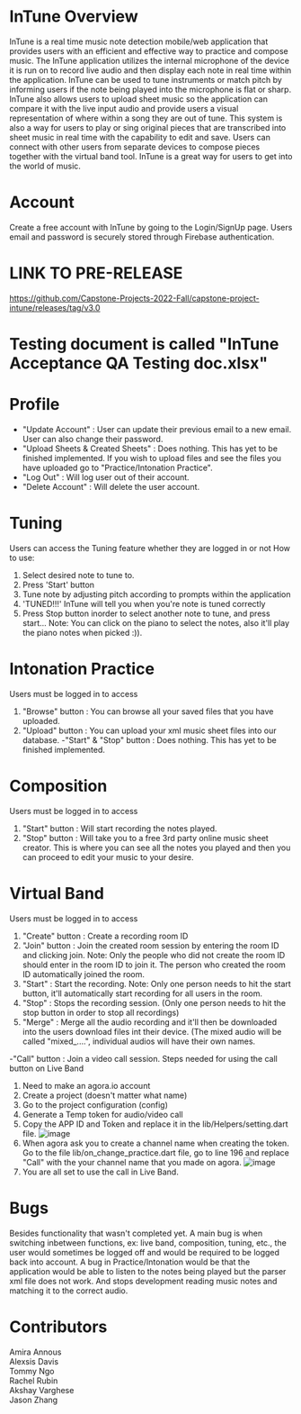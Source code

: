 # InTune Overview
InTune is a real time music note detection mobile/web application that provides users with an efficient and effective way to practice and compose music. The InTune application utilizes the internal microphone of the device it is run on to record live audio and then display each note in real time within the application. InTune can be used to tune instruments or match pitch by informing users if the note being played into the microphone is flat or sharp. InTune also allows users to upload sheet music so the application can compare it with the live input audio and provide users a visual representation of where within a song they are out of tune. This system is also a way for users to play or sing original pieces that are transcribed into sheet music in real time with the capability to edit and save. Users can connect with other users from separate devices to compose pieces together with the virtual band tool. InTune is a great way for users to get into the world of music. 

# Account
Create a free account with InTune by going to the Login/SignUp page. Users email and password is securely stored through Firebase authentication.

# LINK TO PRE-RELEASE
https://github.com/Capstone-Projects-2022-Fall/capstone-project-intune/releases/tag/v3.0

# Testing document is called "InTune Acceptance QA Testing doc.xlsx"

# Profile
- "Update Account" : User can update their previous email to a new email. User can also change their password.
- "Upload Sheets & Created Sheets" : Does nothing. This has yet to be finished implemented. If you wish to upload files and see the files you have uploaded go to "Practice/Intonation Practice".
-  "Log Out" : Will log user out of their account.
-  "Delete Account" : Will delete the user account.

# Tuning
Users can access the Tuning feature whether they are logged in or not
How to use:
1. Select desired note to tune to.
2. Press 'Start' button
3. Tune note by adjusting pitch according to prompts within the application
4. 'TUNED!!!' InTune will tell you when you're note is tuned correctly
5. Press Stop button inorder to select another note to tune, and press start...
Note: You can click on the piano to select the notes, also it'll play the piano notes when picked :)).

# Intonation Practice 
Users must be logged in to access
1) "Browse" button : You can browse all your saved files that you have uploaded.
2) "Upload" button : You can upload your xml music sheet files into our database.
-"Start" & "Stop" button : Does nothing. This has yet to be finished implemented.

# Composition 
Users must be logged in to access
1) "Start" button : Will start recording the notes played.
2) "Stop" button : Will take you to a free 3rd party online music sheet creator. This is where you can see all the notes you played and then you can proceed to edit your music to your desire. 

# Virtual Band
Users must be logged in to access
1) "Create" button : Create a recording room ID
2) "Join" button : Join the created room session by entering the room ID and clicking join.
  Note: Only the people who did not create the room ID should enter in the room ID to join it. The person who created the room ID automatically joined the room.
3) "Start" : Start the recording.
  Note: Only one person needs to hit the start button, it'll automatically start recording for all users in the room.
4) "Stop" : Stops the recording session. (Only one person needs to hit the stop button in order to stop all recordings)
5) "Merge" : Merge all the audio recording and it'll then be downloaded into the users download files int their device. (The mixed audio will be called "mixed_....",       individual audios will have their own names.

-"Call" button : Join a video call session.
  Steps needed for using the call button on Live Band
  1. Need to make an agora.io account
  2. Create a project (doesn't matter what name)
  3. Go to the project configuration (config)
  4. Generate a Temp token for audio/video call 
  5. Copy the APP ID and Token and replace it in the lib/Helpers/setting.dart file.
![image](https://user-images.githubusercontent.com/89527340/206043108-3b089dec-244a-4536-a0e2-1fcbc4b42b5e.png)
  6. When agora ask you to create a channel name when creating the token. Go to the file lib/on_change_practice.dart file, go to line 196 and replace "Call" with the        your channel name that you made on agora.
![image](https://user-images.githubusercontent.com/89527340/206044243-187eb428-11a5-43bb-ab6c-a3e54e47f01f.png)
  7. You are all set to use the call in Live Band.

# Bugs
Besides functionality that wasn't completed yet. A main bug is when switching inbetween functions, ex: live band, composition, tuning, etc., the user would sometimes be logged off and would be required to be logged back into account.
A bug in Practice/Intonation would be that the application would be able to listen to the notes being played but the parser xml file does not work. And stops development reading music notes and matching it to the correct audio.

# Contributors
Amira Annous </br>
Alexsis Davis</br>
Tommy Ngo</br>
Rachel Rubin</br>
Akshay Varghese</br>
Jason Zhang
